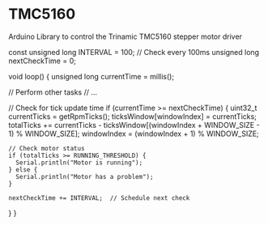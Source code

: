 # TMC5160
Arduino Library to control the Trinamic TMC5160 stepper motor driver


const unsigned long INTERVAL = 100;  // Check every 100ms
unsigned long nextCheckTime = 0;

void loop() {
  unsigned long currentTime = millis();

  // Perform other tasks
  // ...

  // Check for tick update time
  if (currentTime >= nextCheckTime) {
    uint32_t currentTicks = getRpmTicks();
    ticksWindow[windowIndex] = currentTicks;
    totalTicks += currentTicks - ticksWindow[(windowIndex + WINDOW_SIZE - 1) % WINDOW_SIZE];
    windowIndex = (windowIndex + 1) % WINDOW_SIZE;

    // Check motor status
    if (totalTicks >= RUNNING_THRESHOLD) {
      Serial.println("Motor is running");
    } else {
      Serial.println("Motor has a problem");
    }

    nextCheckTime += INTERVAL;  // Schedule next check
  }
}
